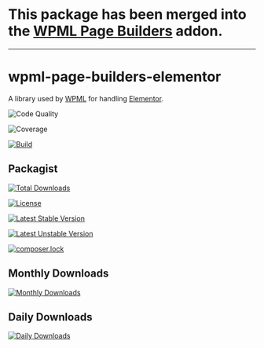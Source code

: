 # This package has been merged into the [WPML Page Builders](https://git.onthegosystems.com/glue-plugins/wpml/wpml-page-builders) addon.

----

# wpml-page-builders-elementor
A library used by [WPML](https://wpml.org) for handling [Elementor](https://wpml.org/documentation/plugins-compatibility/elementor/).

![Code Quality](https://scrutinizer-ci.com/g/OnTheGoSystems/wpml-page-builders-elementor/badges/quality-score.png?b=master)

![Coverage](https://scrutinizer-ci.com/g/OnTheGoSystems/wpml-page-builders-elementor/badges/coverage.png?b=master)

[![Build](https://scrutinizer-ci.com/g/OnTheGoSystems/wpml-page-builders-elementor/badges/build.png?b=master)](https://scrutinizer-ci.com/g/OnTheGoSystems/wpml-page-builders-elementor/build-status/master)

## Packagist

[![Total Downloads](https://poser.pugx.org/wpml/page-builders-elementor/downloads)](https://packagist.org/packages/wpml/page-builders-elementor)

[![License](https://poser.pugx.org/wpml/page-builders-elementor/license)](https://packagist.org/packages/wpml/page-builders-elementor)

[![Latest Stable Version](https://poser.pugx.org/wpml/page-builders-elementor/v/stable)](https://packagist.org/packages/wpml/page-builders-elementor)

[![Latest Unstable Version](https://poser.pugx.org/wpml/page-builders-elementor/v/unstable)](https://packagist.org/packages/wpml/page-builders-elementor)

[![composer.lock](https://poser.pugx.org/wpml/page-builders-elementor/composerlock)](https://packagist.org/packages/wpml/page-builders-elementor)

## Monthly Downloads
[![Monthly Downloads](https://poser.pugx.org/wpml/page-builders-elementor/d/monthly)](https://packagist.org/packages/wpml/page-builders-elementor)

## Daily Downloads
[![Daily Downloads](https://poser.pugx.org/wpml/page-builders-elementor/d/daily)](https://packagist.org/packages/wpml/page-builders-elementor)
